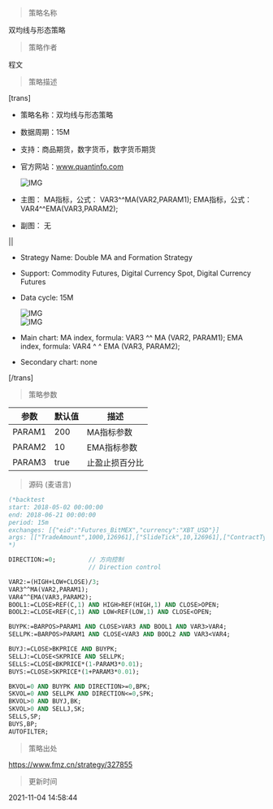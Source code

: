 
> 策略名称

双均线与形态策略

> 策略作者

程文

> 策略描述

[trans]
- 策略名称：双均线与形态策略
- 数据周期：15M
- 支持：商品期货，数字货币，数字货币期货
- 官方网站：www.quantinfo.com

  ![IMG](https://www.fmz.cn/upload/asset/cf5ac5fdf4f33ed438ed4498e1a7b142.png) 

- 主图：
  MA指标，公式：  VAR3^^MA(VAR2,PARAM1);
  EMA指标，公式：VAR4^^EMA(VAR3,PARAM2);

- 副图：
  无

||

- Strategy Name: Double MA and Formation Strategy
- Support: Commodity Futures, Digital Currency Spot, Digital Currency Futures 
- Data cycle: 15M

  ![IMG](https://www.fmz.cn/upload/asset/a11b6dffb660edef84c785a9d1d88f87.png)  
  ![IMG](https://www.fmz.cn/upload/asset/c2498b876b57cce1e887fa052ac8a298.png) 

- Main chart:
  MA index, formula: VAR3 ^^ MA (VAR2, PARAM1);
  EMA index, formula: VAR4 ^ ^ EMA (VAR3, PARAM2);
- Secondary chart:
  none

[/trans]

> 策略参数



|参数|默认值|描述|
|----|----|----|
|PARAM1|200|MA指标参数|MA index parameter|
|PARAM2|10|EMA指标参数|EMA index parameter|
|PARAM3|true|止盈止损百分比|take profit percentage and stop loss percentage|


> 源码 (麦语言)

``` pascal
(*backtest
start: 2018-05-02 00:00:00
end: 2018-06-21 00:00:00
period: 15m
exchanges: [{"eid":"Futures_BitMEX","currency":"XBT_USD"}]
args: [["TradeAmount",1000,126961],["SlideTick",10,126961],["ContractType","XBTUSD",126961]]
*)

DIRECTION:=0;         // 方向控制
                      // Direction control

VAR2:=(HIGH+LOW+CLOSE)/3;
VAR3^^MA(VAR2,PARAM1);
VAR4^^EMA(VAR3,PARAM2);
BOOL1:=CLOSE>REF(C,1) AND HIGH>REF(HIGH,1) AND CLOSE>OPEN;
BOOL2:=CLOSE<REF(C,1) AND LOW<REF(LOW,1) AND CLOSE<OPEN;

BUYPK:=BARPOS>PARAM1 AND CLOSE>VAR3 AND BOOL1 AND VAR3>VAR4;
SELLPK:=BARPOS>PARAM1 AND CLOSE<VAR3 AND BOOL2 AND VAR3<VAR4;

BUYJ:=CLOSE>BKPRICE AND BUYPK;
SELLJ:=CLOSE<SKPRICE AND SELLPK;
SELLS:=CLOSE<BKPRICE*(1-PARAM3*0.01);
BUYS:=CLOSE>SKPRICE*(1+PARAM3*0.01);

BKVOL=0 AND BUYPK AND DIRECTION>=0,BPK;
SKVOL=0 AND SELLPK AND DIRECTION<=0,SPK;
BKVOL>0 AND BUYJ,BK;
SKVOL>0 AND SELLJ,SK;
SELLS,SP;
BUYS,BP;
AUTOFILTER;
```

> 策略出处

https://www.fmz.cn/strategy/327855

> 更新时间

2021-11-04 14:58:44
